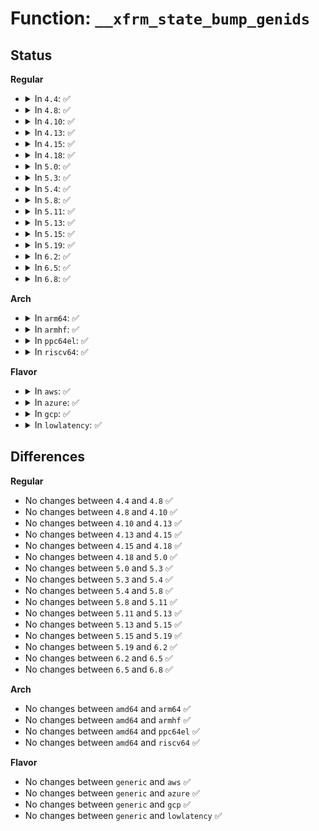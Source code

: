 # Function: <code>__xfrm_state_bump_genids</code>

## Status
<b>Regular</b>
<ul>
<li>
<details>
<summary>In <code>4.4</code>: ✅</summary>

```c
void __xfrm_state_bump_genids(struct xfrm_state *xnew);
```

**Collision:** Unique Static

**Inline:** No

**Transformation:** False

**Instances:**

```
In net/xfrm/xfrm_state.c (ffffffff817b9870)
Location: net/xfrm/xfrm_state.c:970
Inline: False
Direct callers:
  - net/xfrm/xfrm_state.c:xfrm_state_insert
  - net/xfrm/xfrm_state.c:xfrm_state_add
  - net/xfrm/xfrm_state.c:xfrm_state_add
  - net/xfrm/xfrm_state.c:xfrm_state_add
```
**Symbols:**

```
ffffffff817b9870-ffffffff817b99a7: __xfrm_state_bump_genids (STB_LOCAL)
```
</details>
</li>
<li>
<details>
<summary>In <code>4.8</code>: ✅</summary>

```c
void __xfrm_state_bump_genids(struct xfrm_state *xnew);
```

**Collision:** Unique Static

**Inline:** No

**Transformation:** False

**Instances:**

```
In net/xfrm/xfrm_state.c (ffffffff81826120)
Location: net/xfrm/xfrm_state.c:971
Inline: False
Direct callers:
  - net/xfrm/xfrm_state.c:xfrm_state_add
  - net/xfrm/xfrm_state.c:xfrm_state_add
  - net/xfrm/xfrm_state.c:xfrm_state_add
  - net/xfrm/xfrm_state.c:xfrm_state_insert
```
**Symbols:**

```
ffffffff81826120-ffffffff81826245: __xfrm_state_bump_genids (STB_LOCAL)
```
</details>
</li>
<li>
<details>
<summary>In <code>4.10</code>: ✅</summary>

```c
void __xfrm_state_bump_genids(struct xfrm_state *xnew);
```

**Collision:** Unique Static

**Inline:** No

**Transformation:** False

**Instances:**

```
In net/xfrm/xfrm_state.c (ffffffff81857b10)
Location: net/xfrm/xfrm_state.c:1000
Inline: False
Direct callers:
  - net/xfrm/xfrm_state.c:xfrm_state_add
  - net/xfrm/xfrm_state.c:xfrm_state_add
  - net/xfrm/xfrm_state.c:xfrm_state_add
  - net/xfrm/xfrm_state.c:xfrm_state_insert
```
**Symbols:**

```
ffffffff81857b10-ffffffff81857c35: __xfrm_state_bump_genids (STB_LOCAL)
```
</details>
</li>
<li>
<details>
<summary>In <code>4.13</code>: ✅</summary>

```c
void __xfrm_state_bump_genids(struct xfrm_state *xnew);
```

**Collision:** Unique Static

**Inline:** No

**Transformation:** False

**Instances:**

```
In net/xfrm/xfrm_state.c (ffffffff8187b670)
Location: net/xfrm/xfrm_state.c:1145
Inline: False
Direct callers:
  - net/xfrm/xfrm_state.c:xfrm_state_add
  - net/xfrm/xfrm_state.c:xfrm_state_add
  - net/xfrm/xfrm_state.c:xfrm_state_add
  - net/xfrm/xfrm_state.c:xfrm_state_insert
```
**Symbols:**

```
ffffffff8187b670-ffffffff8187b7b1: __xfrm_state_bump_genids (STB_LOCAL)
```
</details>
</li>
<li>
<details>
<summary>In <code>4.15</code>: ✅</summary>

```c
void __xfrm_state_bump_genids(struct xfrm_state *xnew);
```

**Collision:** Unique Static

**Inline:** No

**Transformation:** False

**Instances:**

```
In net/xfrm/xfrm_state.c (ffffffff818fbdb0)
Location: net/xfrm/xfrm_state.c:1154
Inline: False
Direct callers:
  - net/xfrm/xfrm_state.c:xfrm_state_add
  - net/xfrm/xfrm_state.c:xfrm_state_add
  - net/xfrm/xfrm_state.c:xfrm_state_add
  - net/xfrm/xfrm_state.c:xfrm_state_insert
```
**Symbols:**

```
ffffffff818fbdb0-ffffffff818fbef1: __xfrm_state_bump_genids (STB_LOCAL)
```
</details>
</li>
<li>
<details>
<summary>In <code>4.18</code>: ✅</summary>

```c
void __xfrm_state_bump_genids(struct xfrm_state *xnew);
```

**Collision:** Unique Static

**Inline:** No

**Transformation:** False

**Instances:**

```
In net/xfrm/xfrm_state.c (ffffffff81952130)
Location: net/xfrm/xfrm_state.c:1155
Inline: False
Direct callers:
  - net/xfrm/xfrm_state.c:xfrm_state_add
  - net/xfrm/xfrm_state.c:xfrm_state_add
  - net/xfrm/xfrm_state.c:xfrm_state_add
  - net/xfrm/xfrm_state.c:xfrm_state_add
  - net/xfrm/xfrm_state.c:xfrm_state_insert
```
**Symbols:**

```
ffffffff81952130-ffffffff81952265: __xfrm_state_bump_genids (STB_LOCAL)
```
</details>
</li>
<li>
<details>
<summary>In <code>5.0</code>: ✅</summary>

```c
void __xfrm_state_bump_genids(struct xfrm_state *xnew);
```

**Collision:** Unique Static

**Inline:** No

**Transformation:** False

**Instances:**

```
In net/xfrm/xfrm_state.c (ffffffff819875e0)
Location: net/xfrm/xfrm_state.c:1172
Inline: False
Direct callers:
  - net/xfrm/xfrm_state.c:xfrm_state_update
  - net/xfrm/xfrm_state.c:xfrm_state_add
  - net/xfrm/xfrm_state.c:xfrm_state_add
  - net/xfrm/xfrm_state.c:xfrm_state_add
  - net/xfrm/xfrm_state.c:xfrm_state_insert
```
**Symbols:**

```
ffffffff819875e0-ffffffff819878b3: __xfrm_state_bump_genids (STB_LOCAL)
```
</details>
</li>
<li>
<details>
<summary>In <code>5.3</code>: ✅</summary>

```c
void __xfrm_state_bump_genids(struct xfrm_state *xnew);
```

**Collision:** Unique Static

**Inline:** No

**Transformation:** False

**Instances:**

```
In net/xfrm/xfrm_state.c (ffffffff819f13c0)
Location: net/xfrm/xfrm_state.c:1267
Inline: False
Direct callers:
  - net/xfrm/xfrm_state.c:xfrm_state_update
  - net/xfrm/xfrm_state.c:xfrm_state_add
  - net/xfrm/xfrm_state.c:xfrm_state_add
  - net/xfrm/xfrm_state.c:xfrm_state_add
  - net/xfrm/xfrm_state.c:xfrm_state_insert
```
**Symbols:**

```
ffffffff819f13c0-ffffffff819f1694: __xfrm_state_bump_genids (STB_LOCAL)
```
</details>
</li>
<li>
<details>
<summary>In <code>5.4</code>: ✅</summary>

```c
void __xfrm_state_bump_genids(struct xfrm_state *xnew);
```

**Collision:** Unique Static

**Inline:** No

**Transformation:** False

**Instances:**

```
In net/xfrm/xfrm_state.c (ffffffff81a28290)
Location: net/xfrm/xfrm_state.c:1269
Inline: False
Direct callers:
  - net/xfrm/xfrm_state.c:xfrm_state_update
  - net/xfrm/xfrm_state.c:xfrm_state_add
  - net/xfrm/xfrm_state.c:xfrm_state_add
  - net/xfrm/xfrm_state.c:xfrm_state_add
  - net/xfrm/xfrm_state.c:xfrm_state_insert
```
**Symbols:**

```
ffffffff81a28290-ffffffff81a28564: __xfrm_state_bump_genids (STB_LOCAL)
```
</details>
</li>
<li>
<details>
<summary>In <code>5.8</code>: ✅</summary>

```c
void __xfrm_state_bump_genids(struct xfrm_state *xnew);
```

**Collision:** Unique Static

**Inline:** No

**Transformation:** False

**Instances:**

```
In net/xfrm/xfrm_state.c (ffffffff81b1a1c0)
Location: net/xfrm/xfrm_state.c:1272
Inline: False
Direct callers:
  - net/xfrm/xfrm_state.c:xfrm_state_update
  - net/xfrm/xfrm_state.c:xfrm_state_add
  - net/xfrm/xfrm_state.c:xfrm_state_add
  - net/xfrm/xfrm_state.c:xfrm_state_add
  - net/xfrm/xfrm_state.c:xfrm_state_insert
```
**Symbols:**

```
ffffffff81b1a1c0-ffffffff81b1a489: __xfrm_state_bump_genids (STB_LOCAL)
```
</details>
</li>
<li>
<details>
<summary>In <code>5.11</code>: ✅</summary>

```c
void __xfrm_state_bump_genids(struct xfrm_state *xnew);
```

**Collision:** Unique Static

**Inline:** No

**Transformation:** False

**Instances:**

```
In net/xfrm/xfrm_state.c (ffffffff81b28970)
Location: net/xfrm/xfrm_state.c:1277
Inline: False
Direct callers:
  - net/xfrm/xfrm_state.c:xfrm_state_update
  - net/xfrm/xfrm_state.c:xfrm_state_add
  - net/xfrm/xfrm_state.c:xfrm_state_add
  - net/xfrm/xfrm_state.c:xfrm_state_add
  - net/xfrm/xfrm_state.c:xfrm_state_insert
```
**Symbols:**

```
ffffffff81b28970-ffffffff81b28c39: __xfrm_state_bump_genids (STB_LOCAL)
```
</details>
</li>
<li>
<details>
<summary>In <code>5.13</code>: ✅</summary>

```c
void __xfrm_state_bump_genids(struct xfrm_state *xnew);
```

**Collision:** Unique Static

**Inline:** No

**Transformation:** False

**Instances:**

```
In net/xfrm/xfrm_state.c (ffffffff81b16560)
Location: net/xfrm/xfrm_state.c:1276
Inline: False
Direct callers:
  - net/xfrm/xfrm_state.c:xfrm_state_update
  - net/xfrm/xfrm_state.c:xfrm_state_add
  - net/xfrm/xfrm_state.c:xfrm_state_add
  - net/xfrm/xfrm_state.c:xfrm_state_add
  - net/xfrm/xfrm_state.c:xfrm_state_insert
```
**Symbols:**

```
ffffffff81b16560-ffffffff81b16841: __xfrm_state_bump_genids (STB_LOCAL)
```
</details>
</li>
<li>
<details>
<summary>In <code>5.15</code>: ✅</summary>

```c
void __xfrm_state_bump_genids(struct xfrm_state *xnew);
```

**Collision:** Unique Static

**Inline:** No

**Transformation:** False

**Instances:**

```
In net/xfrm/xfrm_state.c (ffffffff81bda910)
Location: net/xfrm/xfrm_state.c:1310
Inline: False
Direct callers:
  - net/xfrm/xfrm_state.c:xfrm_state_update
  - net/xfrm/xfrm_state.c:xfrm_state_add
  - net/xfrm/xfrm_state.c:xfrm_state_add
  - net/xfrm/xfrm_state.c:xfrm_state_add
  - net/xfrm/xfrm_state.c:xfrm_state_insert
```
**Symbols:**

```
ffffffff81bda910-ffffffff81bdabf1: __xfrm_state_bump_genids (STB_LOCAL)
```
</details>
</li>
<li>
<details>
<summary>In <code>5.19</code>: ✅</summary>

```c
void __xfrm_state_bump_genids(struct xfrm_state *xnew);
```

**Collision:** Unique Static

**Inline:** No

**Transformation:** False

**Instances:**

```
In net/xfrm/xfrm_state.c (ffffffff81d71650)
Location: net/xfrm/xfrm_state.c:1311
Inline: False
Direct callers:
  - net/xfrm/xfrm_state.c:xfrm_state_update
  - net/xfrm/xfrm_state.c:xfrm_state_add
  - net/xfrm/xfrm_state.c:xfrm_state_add
  - net/xfrm/xfrm_state.c:xfrm_state_add
  - net/xfrm/xfrm_state.c:xfrm_state_insert
```
**Symbols:**

```
ffffffff81d71650-ffffffff81d71949: __xfrm_state_bump_genids (STB_LOCAL)
```
</details>
</li>
<li>
<details>
<summary>In <code>6.2</code>: ✅</summary>

```c
void __xfrm_state_bump_genids(struct xfrm_state *xnew);
```

**Collision:** Unique Static

**Inline:** No

**Transformation:** False

**Instances:**

```
In net/xfrm/xfrm_state.c (ffffffff81f3c7b0)
Location: net/xfrm/xfrm_state.c:1461
Inline: False
Direct callers:
  - net/xfrm/xfrm_state.c:xfrm_state_update
  - net/xfrm/xfrm_state.c:xfrm_state_add
  - net/xfrm/xfrm_state.c:xfrm_state_add
  - net/xfrm/xfrm_state.c:xfrm_state_add
  - net/xfrm/xfrm_state.c:xfrm_state_insert
```
**Symbols:**

```
ffffffff81f3c7b0-ffffffff81f3caa9: __xfrm_state_bump_genids (STB_LOCAL)
```
</details>
</li>
<li>
<details>
<summary>In <code>6.5</code>: ✅</summary>

```c
void __xfrm_state_bump_genids(struct xfrm_state *xnew);
```

**Collision:** Unique Static

**Inline:** No

**Transformation:** False

**Instances:**

```
In net/xfrm/xfrm_state.c (ffffffff81f9c110)
Location: net/xfrm/xfrm_state.c:1458
Inline: False
Direct callers:
  - net/xfrm/xfrm_state.c:xfrm_state_update
  - net/xfrm/xfrm_state.c:xfrm_state_add
  - net/xfrm/xfrm_state.c:xfrm_state_add
  - net/xfrm/xfrm_state.c:xfrm_state_add
  - net/xfrm/xfrm_state.c:xfrm_state_insert
```
**Symbols:**

```
ffffffff81f9c110-ffffffff81f9c415: __xfrm_state_bump_genids (STB_LOCAL)
```
</details>
</li>
<li>
<details>
<summary>In <code>6.8</code>: ✅</summary>

```c
void __xfrm_state_bump_genids(struct xfrm_state *xnew);
```

**Collision:** Unique Static

**Inline:** No

**Transformation:** False

**Instances:**

```
In net/xfrm/xfrm_state.c (ffffffff82069470)
Location: net/xfrm/xfrm_state.c:1458
Inline: False
Direct callers:
  - net/xfrm/xfrm_state.c:xfrm_state_update
  - net/xfrm/xfrm_state.c:xfrm_state_add
  - net/xfrm/xfrm_state.c:xfrm_state_add
  - net/xfrm/xfrm_state.c:xfrm_state_add
  - net/xfrm/xfrm_state.c:xfrm_state_insert
```
**Symbols:**

```
ffffffff82069470-ffffffff82069775: __xfrm_state_bump_genids (STB_LOCAL)
```
</details>
</li>
</ul>
<b>Arch</b>
<ul>
<li>
<details>
<summary>In <code>arm64</code>: ✅</summary>

```c
void __xfrm_state_bump_genids(struct xfrm_state *xnew);
```

**Collision:** Unique Static

**Inline:** No

**Transformation:** False

**Instances:**

```
In net/xfrm/xfrm_state.c (ffff800010ce4c70)
Location: net/xfrm/xfrm_state.c:1269
Inline: False
Direct callers:
  - net/xfrm/xfrm_state.c:xfrm_state_update
  - net/xfrm/xfrm_state.c:xfrm_state_add
  - net/xfrm/xfrm_state.c:xfrm_state_insert
```
**Symbols:**

```
ffff800010ce4c70-ffff800010ce4f3c: __xfrm_state_bump_genids (STB_LOCAL)
```
</details>
</li>
<li>
<details>
<summary>In <code>armhf</code>: ✅</summary>

```c
void __xfrm_state_bump_genids(struct xfrm_state *xnew);
```

**Collision:** Unique Static

**Inline:** No

**Transformation:** False

**Instances:**

```
In net/xfrm/xfrm_state.c (c0deec28)
Location: net/xfrm/xfrm_state.c:1269
Inline: False
Direct callers:
  - net/xfrm/xfrm_state.c:xfrm_state_update
  - net/xfrm/xfrm_state.c:xfrm_state_add
  - net/xfrm/xfrm_state.c:xfrm_state_add
  - net/xfrm/xfrm_state.c:xfrm_state_add
  - net/xfrm/xfrm_state.c:xfrm_state_add
  - net/xfrm/xfrm_state.c:xfrm_state_insert
```
**Symbols:**

```
c0deec28-c0deef14: __xfrm_state_bump_genids (STB_LOCAL)
```
</details>
</li>
<li>
<details>
<summary>In <code>ppc64el</code>: ✅</summary>

```c
void __xfrm_state_bump_genids(struct xfrm_state *xnew);
```

**Collision:** Unique Static

**Inline:** No

**Transformation:** False

**Instances:**

```
In net/xfrm/xfrm_state.c (c000000000e09840)
Location: net/xfrm/xfrm_state.c:1269
Inline: False
Direct callers:
  - net/xfrm/xfrm_state.c:xfrm_state_update
  - net/xfrm/xfrm_state.c:xfrm_state_add
  - net/xfrm/xfrm_state.c:xfrm_state_add
  - net/xfrm/xfrm_state.c:xfrm_state_add
  - net/xfrm/xfrm_state.c:xfrm_state_add
  - net/xfrm/xfrm_state.c:xfrm_state_insert
```
**Symbols:**

```
c000000000e09840-c000000000e09cb0: __xfrm_state_bump_genids (STB_LOCAL)
```
</details>
</li>
<li>
<details>
<summary>In <code>riscv64</code>: ✅</summary>

```c
void __xfrm_state_bump_genids(struct xfrm_state *xnew);
```

**Collision:** Unique Static

**Inline:** No

**Transformation:** False

**Instances:**

```
In net/xfrm/xfrm_state.c (ffffffe0008345c4)
Location: net/xfrm/xfrm_state.c:1269
Inline: False
Direct callers:
  - net/xfrm/xfrm_state.c:xfrm_state_update
  - net/xfrm/xfrm_state.c:xfrm_state_add
  - net/xfrm/xfrm_state.c:xfrm_state_add
  - net/xfrm/xfrm_state.c:xfrm_state_add
  - net/xfrm/xfrm_state.c:xfrm_state_add
  - net/xfrm/xfrm_state.c:xfrm_state_insert
```
**Symbols:**

```
ffffffe0008345c4-ffffffe0008349d6: __xfrm_state_bump_genids (STB_LOCAL)
```
</details>
</li>
</ul>
<b>Flavor</b>
<ul>
<li>
<details>
<summary>In <code>aws</code>: ✅</summary>

```c
void __xfrm_state_bump_genids(struct xfrm_state *xnew);
```

**Collision:** Unique Static

**Inline:** No

**Transformation:** False

**Instances:**

```
In net/xfrm/xfrm_state.c (ffffffff819c7920)
Location: net/xfrm/xfrm_state.c:1269
Inline: False
Direct callers:
  - net/xfrm/xfrm_state.c:xfrm_state_update
  - net/xfrm/xfrm_state.c:xfrm_state_add
  - net/xfrm/xfrm_state.c:xfrm_state_add
  - net/xfrm/xfrm_state.c:xfrm_state_add
  - net/xfrm/xfrm_state.c:xfrm_state_insert
```
**Symbols:**

```
ffffffff819c7920-ffffffff819c7bf4: __xfrm_state_bump_genids (STB_LOCAL)
```
</details>
</li>
<li>
<details>
<summary>In <code>azure</code>: ✅</summary>

```c
void __xfrm_state_bump_genids(struct xfrm_state *xnew);
```

**Collision:** Unique Static

**Inline:** No

**Transformation:** False

**Instances:**

```
In net/xfrm/xfrm_state.c (ffffffff81984710)
Location: net/xfrm/xfrm_state.c:1269
Inline: False
Direct callers:
  - net/xfrm/xfrm_state.c:xfrm_state_update
  - net/xfrm/xfrm_state.c:xfrm_state_add
  - net/xfrm/xfrm_state.c:xfrm_state_add
  - net/xfrm/xfrm_state.c:xfrm_state_add
  - net/xfrm/xfrm_state.c:xfrm_state_insert
```
**Symbols:**

```
ffffffff81984710-ffffffff819849e4: __xfrm_state_bump_genids (STB_LOCAL)
```
</details>
</li>
<li>
<details>
<summary>In <code>gcp</code>: ✅</summary>

```c
void __xfrm_state_bump_genids(struct xfrm_state *xnew);
```

**Collision:** Unique Static

**Inline:** No

**Transformation:** False

**Instances:**

```
In net/xfrm/xfrm_state.c (ffffffff81a323a0)
Location: net/xfrm/xfrm_state.c:1269
Inline: False
Direct callers:
  - net/xfrm/xfrm_state.c:xfrm_state_update
  - net/xfrm/xfrm_state.c:xfrm_state_add
  - net/xfrm/xfrm_state.c:xfrm_state_add
  - net/xfrm/xfrm_state.c:xfrm_state_add
  - net/xfrm/xfrm_state.c:xfrm_state_insert
```
**Symbols:**

```
ffffffff81a323a0-ffffffff81a32674: __xfrm_state_bump_genids (STB_LOCAL)
```
</details>
</li>
<li>
<details>
<summary>In <code>lowlatency</code>: ✅</summary>

```c
void __xfrm_state_bump_genids(struct xfrm_state *xnew);
```

**Collision:** Unique Static

**Inline:** No

**Transformation:** False

**Instances:**

```
In net/xfrm/xfrm_state.c (ffffffff81a3dca0)
Location: net/xfrm/xfrm_state.c:1269
Inline: False
Direct callers:
  - net/xfrm/xfrm_state.c:xfrm_state_update
  - net/xfrm/xfrm_state.c:xfrm_state_add
  - net/xfrm/xfrm_state.c:xfrm_state_add
  - net/xfrm/xfrm_state.c:xfrm_state_add
  - net/xfrm/xfrm_state.c:xfrm_state_insert
```
**Symbols:**

```
ffffffff81a3dca0-ffffffff81a3df74: __xfrm_state_bump_genids (STB_LOCAL)
```
</details>
</li>
</ul>

## Differences
<b>Regular</b>
<ul>
<li>
No changes between <code>4.4</code> and <code>4.8</code> ✅
</li>
<li>
No changes between <code>4.8</code> and <code>4.10</code> ✅
</li>
<li>
No changes between <code>4.10</code> and <code>4.13</code> ✅
</li>
<li>
No changes between <code>4.13</code> and <code>4.15</code> ✅
</li>
<li>
No changes between <code>4.15</code> and <code>4.18</code> ✅
</li>
<li>
No changes between <code>4.18</code> and <code>5.0</code> ✅
</li>
<li>
No changes between <code>5.0</code> and <code>5.3</code> ✅
</li>
<li>
No changes between <code>5.3</code> and <code>5.4</code> ✅
</li>
<li>
No changes between <code>5.4</code> and <code>5.8</code> ✅
</li>
<li>
No changes between <code>5.8</code> and <code>5.11</code> ✅
</li>
<li>
No changes between <code>5.11</code> and <code>5.13</code> ✅
</li>
<li>
No changes between <code>5.13</code> and <code>5.15</code> ✅
</li>
<li>
No changes between <code>5.15</code> and <code>5.19</code> ✅
</li>
<li>
No changes between <code>5.19</code> and <code>6.2</code> ✅
</li>
<li>
No changes between <code>6.2</code> and <code>6.5</code> ✅
</li>
<li>
No changes between <code>6.5</code> and <code>6.8</code> ✅
</li>
</ul>
<b>Arch</b>
<ul>
<li>
No changes between <code>amd64</code> and <code>arm64</code> ✅
</li>
<li>
No changes between <code>amd64</code> and <code>armhf</code> ✅
</li>
<li>
No changes between <code>amd64</code> and <code>ppc64el</code> ✅
</li>
<li>
No changes between <code>amd64</code> and <code>riscv64</code> ✅
</li>
</ul>
<b>Flavor</b>
<ul>
<li>
No changes between <code>generic</code> and <code>aws</code> ✅
</li>
<li>
No changes between <code>generic</code> and <code>azure</code> ✅
</li>
<li>
No changes between <code>generic</code> and <code>gcp</code> ✅
</li>
<li>
No changes between <code>generic</code> and <code>lowlatency</code> ✅
</li>
</ul>
